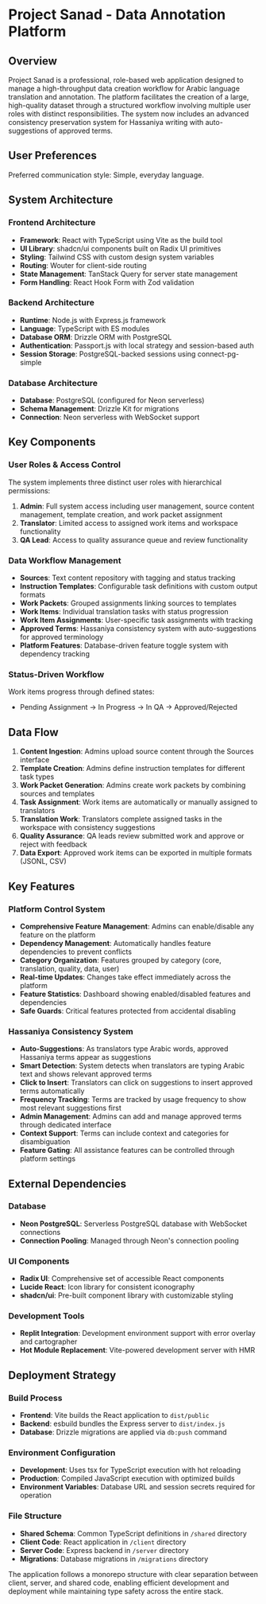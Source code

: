 # Project Sanad - Data Annotation Platform

## Overview

Project Sanad is a professional, role-based web application designed to manage a high-throughput data creation workflow for Arabic language translation and annotation. The platform facilitates the creation of a large, high-quality dataset through a structured workflow involving multiple user roles with distinct responsibilities. The system now includes an advanced consistency preservation system for Hassaniya writing with auto-suggestions of approved terms.

## User Preferences

Preferred communication style: Simple, everyday language.

## System Architecture

### Frontend Architecture
- **Framework**: React with TypeScript using Vite as the build tool
- **UI Library**: shadcn/ui components built on Radix UI primitives
- **Styling**: Tailwind CSS with custom design system variables
- **Routing**: Wouter for client-side routing
- **State Management**: TanStack Query for server state management
- **Form Handling**: React Hook Form with Zod validation

### Backend Architecture
- **Runtime**: Node.js with Express.js framework
- **Language**: TypeScript with ES modules
- **Database ORM**: Drizzle ORM with PostgreSQL
- **Authentication**: Passport.js with local strategy and session-based auth
- **Session Storage**: PostgreSQL-backed sessions using connect-pg-simple

### Database Architecture
- **Database**: PostgreSQL (configured for Neon serverless)
- **Schema Management**: Drizzle Kit for migrations
- **Connection**: Neon serverless with WebSocket support

## Key Components

### User Roles & Access Control
The system implements three distinct user roles with hierarchical permissions:

1. **Admin**: Full system access including user management, source content management, template creation, and work packet assignment
2. **Translator**: Limited access to assigned work items and workspace functionality
3. **QA Lead**: Access to quality assurance queue and review functionality

### Data Workflow Management
- **Sources**: Text content repository with tagging and status tracking
- **Instruction Templates**: Configurable task definitions with custom output formats
- **Work Packets**: Grouped assignments linking sources to templates
- **Work Items**: Individual translation tasks with status progression
- **Work Item Assignments**: User-specific task assignments with tracking
- **Approved Terms**: Hassaniya consistency system with auto-suggestions for approved terminology
- **Platform Features**: Database-driven feature toggle system with dependency tracking

### Status-Driven Workflow
Work items progress through defined states:
- Pending Assignment → In Progress → In QA → Approved/Rejected

## Data Flow

1. **Content Ingestion**: Admins upload source content through the Sources interface
2. **Template Creation**: Admins define instruction templates for different task types
3. **Work Packet Generation**: Admins create work packets by combining sources and templates
4. **Task Assignment**: Work items are automatically or manually assigned to translators
5. **Translation Work**: Translators complete assigned tasks in the workspace with consistency suggestions
6. **Quality Assurance**: QA leads review submitted work and approve or reject with feedback
7. **Data Export**: Approved work items can be exported in multiple formats (JSONL, CSV)

## Key Features

### Platform Control System
- **Comprehensive Feature Management**: Admins can enable/disable any feature on the platform
- **Dependency Management**: Automatically handles feature dependencies to prevent conflicts
- **Category Organization**: Features grouped by category (core, translation, quality, data, user)
- **Real-time Updates**: Changes take effect immediately across the platform
- **Feature Statistics**: Dashboard showing enabled/disabled features and dependencies
- **Safe Guards**: Critical features protected from accidental disabling

### Hassaniya Consistency System
- **Auto-Suggestions**: As translators type Arabic words, approved Hassaniya terms appear as suggestions
- **Smart Detection**: System detects when translators are typing Arabic text and shows relevant approved terms
- **Click to Insert**: Translators can click on suggestions to insert approved terms automatically
- **Frequency Tracking**: Terms are tracked by usage frequency to show most relevant suggestions first
- **Admin Management**: Admins can add and manage approved terms through dedicated interface
- **Context Support**: Terms can include context and categories for disambiguation
- **Feature Gating**: All assistance features can be controlled through platform settings

## External Dependencies

### Database
- **Neon PostgreSQL**: Serverless PostgreSQL database with WebSocket connections
- **Connection Pooling**: Managed through Neon's connection pooling

### UI Components
- **Radix UI**: Comprehensive set of accessible React components
- **Lucide React**: Icon library for consistent iconography
- **shadcn/ui**: Pre-built component library with customizable styling

### Development Tools
- **Replit Integration**: Development environment support with error overlay and cartographer
- **Hot Module Replacement**: Vite-powered development server with HMR

## Deployment Strategy

### Build Process
- **Frontend**: Vite builds the React application to `dist/public`
- **Backend**: esbuild bundles the Express server to `dist/index.js`
- **Database**: Drizzle migrations are applied via `db:push` command

### Environment Configuration
- **Development**: Uses tsx for TypeScript execution with hot reloading
- **Production**: Compiled JavaScript execution with optimized builds
- **Environment Variables**: Database URL and session secrets required for operation

### File Structure
- **Shared Schema**: Common TypeScript definitions in `/shared` directory
- **Client Code**: React application in `/client` directory
- **Server Code**: Express backend in `/server` directory
- **Migrations**: Database migrations in `/migrations` directory

The application follows a monorepo structure with clear separation between client, server, and shared code, enabling efficient development and deployment while maintaining type safety across the entire stack.